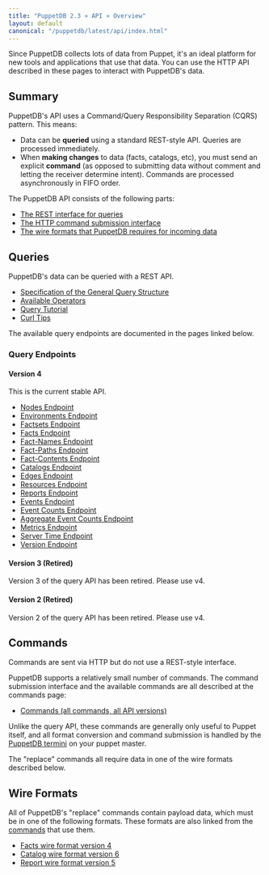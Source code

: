 ```yaml
---
title: "PuppetDB 2.3 » API » Overview"
layout: default
canonical: "/puppetdb/latest/api/index.html"
---
```


[commands]: ./commands.html
[termini]: ../connect_puppet_master.html

Since PuppetDB collects lots of data from Puppet, it's an ideal platform for new tools and applications that use that data. You can use the HTTP API described in these pages to interact with PuppetDB's data.

Summary
-----

PuppetDB's API uses a Command/Query Responsibility Separation (CQRS) pattern. This means:

* Data can be **queried** using a standard REST-style API. Queries are processed immediately.
* When **making changes** to data (facts, catalogs, etc), you must send an explicit **command** (as opposed to submitting data without comment and letting the receiver determine intent). Commands are processed asynchronously in FIFO order.

The PuppetDB API consists of the following parts:

* [The REST interface for queries](#queries)
* [The HTTP command submission interface](#commands)
* [The wire formats that PuppetDB requires for incoming data](#wire-formats)

Queries
-----

PuppetDB's data can be queried with a REST API.

* [Specification of the General Query Structure](./query/v4/query.html)
* [Available Operators](./query/v4/operators.html)
* [Query Tutorial](./query/tutorial.html)
* [Curl Tips](./query/curl.html)

The available query endpoints are documented in the pages linked below.

### Query Endpoints

#### Version 4

This is the current stable API.

* [Nodes Endpoint](./query/v4/nodes.html)
* [Environments Endpoint](./query/v4/environments.html)
* [Factsets Endpoint](./query/v4/factsets.html)
* [Facts Endpoint](./query/v4/facts.html)
* [Fact-Names Endpoint](./query/v4/fact-names.html)
* [Fact-Paths Endpoint](./query/v4/fact-paths.html)
* [Fact-Contents Endpoint](./query/v4/fact-contents.html)
* [Catalogs Endpoint](./query/v4/catalogs.html)
* [Edges Endpoint](./query/v4/edges.html)
* [Resources Endpoint](./query/v4/resources.html)
* [Reports Endpoint](./query/v4/reports.html)
* [Events Endpoint](./query/v4/events.html)
* [Event Counts Endpoint](./query/v4/event-counts.html)
* [Aggregate Event Counts Endpoint](./query/v4/aggregate-event-counts.html)
* [Metrics Endpoint](./query/v4/metrics.html)
* [Server Time Endpoint](./query/v4/server-time.html)
* [Version Endpoint](./query/v4/version.html)

#### Version 3 (Retired)

Version 3 of the query API has been retired.  Please use v4.

#### Version 2 (Retired)

Version 2 of the query API has been retired.  Please use v4.

Commands
-----

Commands are sent via HTTP but do not use a REST-style interface.

PuppetDB supports a relatively small number of commands. The command submission interface and the available commands are all described at the commands page:

* [Commands (all commands, all API versions)][commands]

Unlike the query API, these commands are generally only useful to Puppet itself, and all format conversion and command submission is handled by the [PuppetDB termini][termini] on your puppet master.

The "replace" commands all require data in one of the wire formats described below.

Wire Formats
-----

All of PuppetDB's "replace" commands contain payload data, which must be in one of the following formats. These formats are also linked from the [commands](#commands) that use them.

* [Facts wire format version 4](./wire_format/facts_format_v4.html)
* [Catalog wire format version 6](./wire_format/catalog_format_v6.html)
* [Report wire format version 5](./wire_format/report_format_v5.html)
